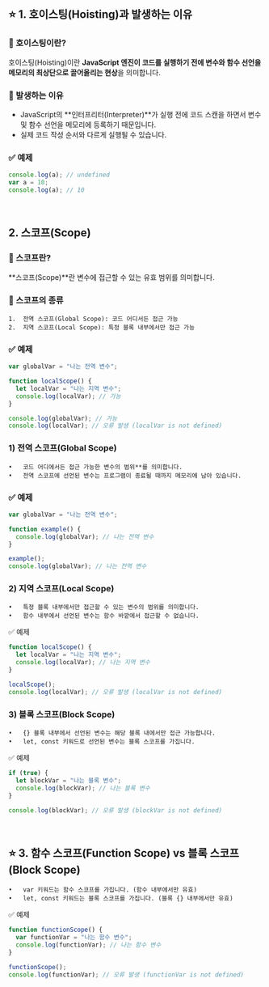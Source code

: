 ## ⭐ 1. 호이스팅(Hoisting)과 발생하는 이유

### 🔹 호이스팅이란?

호이스팅(Hoisting)이란 **JavaScript 엔진이 코드를 실행하기 전에 변수와 함수 선언을 메모리의 최상단으로 끌어올리는 현상**을 의미합니다.

### 🔹 발생하는 이유

- JavaScript의 **인터프리터(Interpreter)**가 실행 전에 코드 스캔을 하면서 변수 및 함수 선언을 메모리에 등록하기 때문입니다.
- 실제 코드 작성 순서와 다르게 실행될 수 있습니다.

### ✅ 예제

```javascript
console.log(a); // undefined
var a = 10;
console.log(a); // 10
```

</br>

## 2. 스코프(Scope)

### 🔹 스코프란?

**스코프(Scope)**란 변수에 접근할 수 있는 유효 범위를 의미합니다.

### 🔹 스코프의 종류

    1.	전역 스코프(Global Scope): 코드 어디서든 접근 가능
    2.	지역 스코프(Local Scope): 특정 블록 내부에서만 접근 가능

### ✅ 예제

```javascript
var globalVar = "나는 전역 변수";

function localScope() {
  let localVar = "나는 지역 변수";
  console.log(localVar); // 가능
}

console.log(globalVar); // 가능
console.log(localVar); // 오류 발생 (localVar is not defined)
```

### 1) 전역 스코프(Global Scope)

    •	코드 어디에서든 접근 가능한 변수의 범위**를 의미합니다.
    •	전역 스코프에 선언된 변수는 프로그램이 종료될 때까지 메모리에 남아 있습니다.

### ✅ 예제

```javascript
var globalVar = "나는 전역 변수";

function example() {
  console.log(globalVar); // 나는 전역 변수
}

example();
console.log(globalVar); // 나는 전역 변수
```

### 2) 지역 스코프(Local Scope)

    •	특정 블록 내부에서만 접근할 수 있는 변수의 범위를 의미합니다.
    •	함수 내부에서 선언된 변수는 함수 바깥에서 접근할 수 없습니다.

✅ 예제

```javascript
function localScope() {
  let localVar = "나는 지역 변수";
  console.log(localVar); // 나는 지역 변수
}

localScope();
console.log(localVar); // 오류 발생 (localVar is not defined)
```

### 3) 블록 스코프(Block Scope)

    •	{} 블록 내부에서 선언된 변수는 해당 블록 내에서만 접근 가능합니다.
    •	let, const 키워드로 선언된 변수는 블록 스코프를 가집니다.

✅ 예제

```javascript
if (true) {
  let blockVar = "나는 블록 변수";
  console.log(blockVar); // 나는 블록 변수
}

console.log(blockVar); // 오류 발생 (blockVar is not defined)
```

</br>

## ⭐ 3. 함수 스코프(Function Scope) vs 블록 스코프(Block Scope)

    •	var 키워드는 함수 스코프를 가집니다. (함수 내부에서만 유효)
    •	let, const 키워드는 블록 스코프를 가집니다. (블록 {} 내부에서만 유효)

✅ 예제

```javascript
function functionScope() {
  var functionVar = "나는 함수 변수";
  console.log(functionVar); // 나는 함수 변수
}

functionScope();
console.log(functionVar); // 오류 발생 (functionVar is not defined)
```

